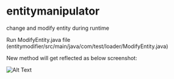 # entitymanipulator
change and modify entity during runtime

Run ModifyEntity.java file (entitymodifier/src/main/java/com/test/loader/ModifyEntity.java)

New method will get reflected as below screenshot:

![Alt Text](http://i68.tinypic.com/27zdua1.jpg)
